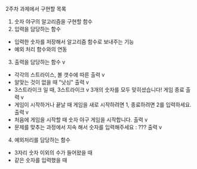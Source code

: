 2주차 과제에서 구현할 목록
1. 숫자 야구의 알고리즘을 구현할 함수
2. 입력을 담당하는 함수
- 입력한 숫자를 저장해서 알고리즘 함수로 보내주는 기능
- 예외 처리 함수와의 연동
3. 출력을 담당하는 함수 v
- 각각의 스트라이스, 볼 갯수에 따른 출력 v
- 알맞는 것이 없을 때 "낫싱" 출력 v
- 3스트라이크 일 때, 3스트라이크 v
  3개의 숫자를 모두 맞히셨습니다! 게임 종료 출력 v
- 게임이 시작하거나 끝날 때 게임을 새로 시작하려면 1, 종료하려면 2를 입력하세요. 출력 v
- 처음에 게임을 시작할 때 숫자 야구 게임을 시작합니다. 출력 v
- 문제를 맞추는 과정에서 지속 해서 숫자를 입력해주세요 : ??? 출력 v
4. 예외처리를 담당하는 함수
- 3자리 숫자 이외의 수가 들어왔을 때
- 같은 숫자를 입력했을 때